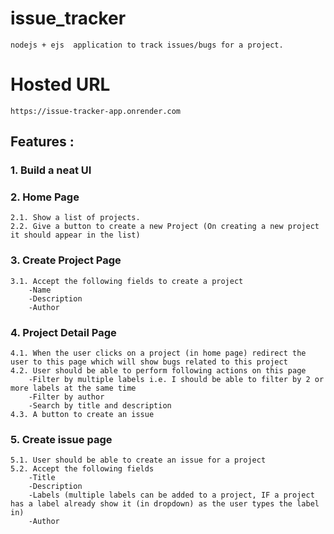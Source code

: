 # issue_tracker
    nodejs + ejs  application to track issues/bugs for a project.
  
# Hosted URL
    https://issue-tracker-app.onrender.com
      
## Features :

### 1. Build a neat UI
### 2. Home Page
    2.1. Show a list of projects.
    2.2. Give a button to create a new Project (On creating a new project it should appear in the list)
### 3. Create Project Page
    3.1. Accept the following fields to create a project
        -Name
        -Description
        -Author
### 4. Project Detail Page
    4.1. When the user clicks on a project (in home page) redirect the user to this page which will show bugs related to this project
    4.2. User should be able to perform following actions on this page
        -Filter by multiple labels i.e. I should be able to filter by 2 or more labels at the same time
        -Filter by author
        -Search by title and description
    4.3. A button to create an issue
### 5. Create issue page
    5.1. User should be able to create an issue for a project
    5.2. Accept the following fields
        -Title
        -Description
        -Labels (multiple labels can be added to a project, IF a project has a label already show it (in dropdown) as the user types the label in)
        -Author
